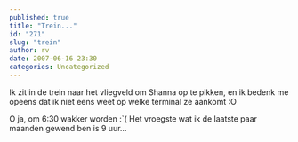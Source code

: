 ```yaml
---
published: true
title: "Trein..."
id: "271"
slug: "trein"
author: rv
date: 2007-06-16 23:30
categories: Uncategorized
---
```

Ik zit in de trein naar het vliegveld om Shanna op te pikken, en ik bedenk me opeens dat ik niet eens weet op welke terminal ze aankomt :O <p>O ja, om 6:30 wakker worden :`( Het vroegste wat ik de laatste paar maanden gewend ben is 9 uur...